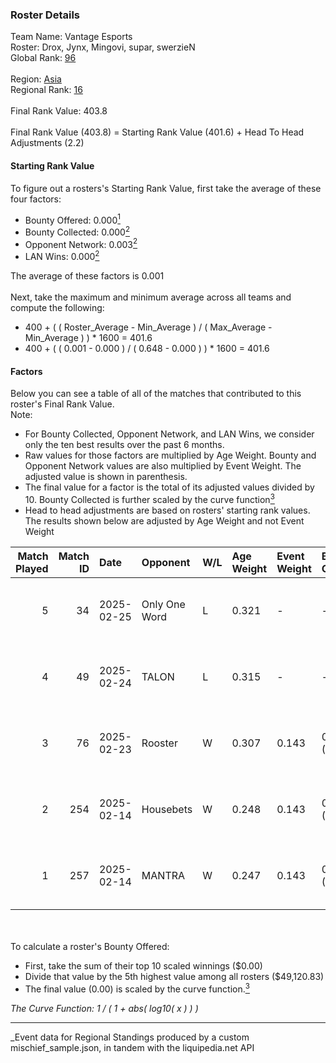 ### Roster Details<br />
Team Name: Vantage Esports<br />
Roster: Drox, Jynx, Mingovi, supar, swerzieN<br />
Global Rank: [96](../../standings_global_2025_07_07.md)<br />
<br />
Region: [Asia]( ../../standings_asia_2025_07_07.md)<br />
Regional Rank: [16]( ../../standings_asia_2025_07_07.md)<br />
<br />
Final Rank Value:  403.8<br />
<br />
Final Rank Value (403.8) = Starting Rank Value (401.6) + Head To Head Adjustments (2.2)<br />

#### Starting Rank Value<br />
To figure out a rosters's Starting Rank Value, first take the average of these four factors:<br />
- Bounty Offered: 0.000[<sup>1</sup>](#table2)
- Bounty Collected: 0.000[<sup>2</sup>](#table1)
- Opponent Network: 0.003[<sup>2</sup>](#table1)
- LAN Wins: 0.000[<sup>2</sup>](#table1)

The average of these factors is 0.001<br />
<br />
Next, take the maximum and minimum average across all teams and compute the following:<br />
- 400 + ( ( Roster_Average - Min_Average ) / ( Max_Average - Min_Average ) ) * 1600 = 401.6
- 400 + ( ( 0.001 - 0.000 ) / ( 0.648 - 0.000 ) ) * 1600 = 401.6


#### Factors<br />
Below you can see a table of all of the matches that contributed to this roster's Final Rank Value.<br />
Note:<br />

- For Bounty Collected, Opponent Network, and LAN Wins, we consider only the ten best results over the past 6 months.
- Raw values for those factors are multiplied by Age Weight. Bounty and Opponent Network values are also multiplied by Event Weight. The adjusted value is shown in parenthesis.
- The final value for a factor is the total of its adjusted values divided by 10. Bounty Collected is further scaled by the curve function[<sup>3</sup>](#curveFunction)
- Head to head adjustments are based on rosters' starting rank values. The results shown below are adjusted by Age Weight and not Event Weight
<span id="table1"></span><br />


| Match Played | Match ID | Date       | Opponent      | W/L | Age Weight | Event Weight | Bounty Collected | Opponent Network | LAN Wins  | H2H Adj. | Roster                               |
| -: | -: | :- | :- | :- | :- | :- | :- | :- | :- | -: | :- |
|            5 |       34 | 2025-02-25 | Only One Word | L   | 0.321      | -            | -                | -                | -         |    -5.16 | Drox, Jynx, Mingovi, supar, swerzieN |
|            4 |       49 | 2025-02-24 | TALON         | L   | 0.315      | -            | -                | -                | -         |    -5.05 | Drox, Jynx, Mingovi, supar, swerzieN |
|            3 |       76 | 2025-02-23 | Rooster       | W   | 0.307      | 0.143        | 0.000 (0.000)    | 0.251 (0.011)    | 0 (0.000) |     4.76 | Drox, Jynx, Mingovi, supar, swerzieN |
|            2 |      254 | 2025-02-14 | Housebets     | W   | 0.248      | 0.143        | 0.000 (0.000)    | 0.197 (0.007)    | 0 (0.000) |     3.81 | Drox, Jynx, Mingovi, supar, swerzieN |
|            1 |      257 | 2025-02-14 | MANTRA        | W   | 0.247      | 0.143        | 0.000 (0.000)    | 0.224 (0.008)    | 0 (0.000) |     3.87 | Drox, Jynx, Mingovi, supar, swerzieN |

<br />
<span id="table2"></span><br />
To calculate a roster's Bounty Offered:<br />

- First, take the sum of their top 10 scaled winnings ($0.00)
- Divide that value by the 5th highest value among all rosters ($49,120.83)
- The final value (0.00) is scaled by the curve function.[<sup>3</sup>](#curveFunction)

<span id="curveFunction"></span>_The Curve Function: 1 / ( 1 + abs( log10( x ) ) )_<br />

---
_Event data for Regional Standings produced by a custom mischief_sample.json, in tandem with the liquipedia.net API<br />
